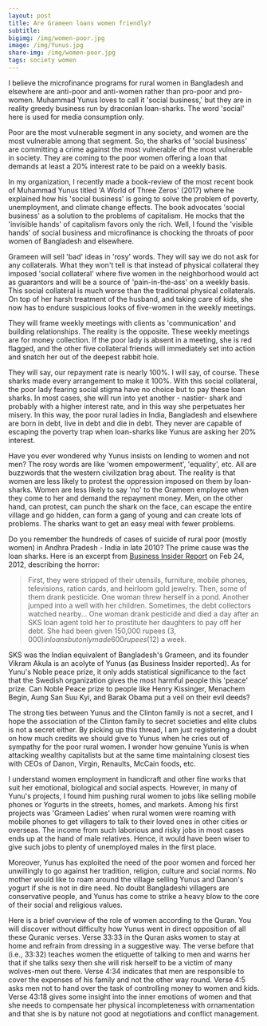 ```yaml
---
layout: post
title: Are Grameen loans women friendly?
subtitle: 
bigimg: /img/women-poor.jpg
image: /img/Yunus.jpg
share-img: /img/women-poor.jpg
tags: society women
---
```


I believe the microfinance programs for rural women in Bangladesh and elsewhere are anti-poor and anti-women rather than pro-poor and pro-women. Muhammad Yunus loves to call it 'social business,' but they are in reality greedy business run by draconian loan-sharks. The word 'social' here is used for media consumption only. 

Poor are the most vulnerable segment in any society, and women are the most vulnerable among that segment. So, the sharks of 'social business' are committing a crime against the most vulnerable of the most vulnerable in society. They are coming to the poor women offering a loan that demands at least a 20% interest rate to be paid on a weekly basis. 

In my organization, I recently made a book-review of the most recent book of Muhammad Yunus titled 'A World of Three Zeros' (2017) where he explained how his 'social business' is going to solve the problem of poverty, unemployment, and climate change effects. The book advocates 'social business' as a solution to the problems of capitalism. He mocks that the 'invisible hands' of capitalism favors only the rich. Well, I found the 'visible hands' of social business and microfinance is chocking the throats of poor women of Bangladesh and elsewhere. 

Grameen will sell 'bad' ideas in 'rosy' words. They will say we do not ask for any collaterals. What they won't tell is that instead of physical collateral they imposed 'social collateral' where five women in the neighborhood would act as guarantors and will be a source of 'pain-in-the-ass' on a weekly basis. This social collateral is much worse than the traditional physical collaterals. On top of her harsh treatment of the husband, and taking care of kids, she now has to endure suspicious looks of five-women in the weekly meetings. 

They will frame weekly meetings with clients as 'communication' and building relationships. The reality is the opposite. These weekly meetings are for money collection. If the poor lady is absent in a meeting, she is red flagged, and the other five collateral friends will immediately set into action and snatch her out of the deepest rabbit hole. 

They will say, our repayment rate is nearly 100%. I will say, of course. These sharks made every arrangement to make it 100%. With this social collateral, the poor lady fearing social stigma have no choice but to pay these loan sharks. In most cases, she will run into yet another - nastier- shark and probably with a higher interest rate, and in this way she perpetuates her misery. In this way, the poor rural ladies in India, Bangladesh and elsewhere are born in debt, live in debt and die in debt. They never are capable of escaping the poverty trap when loan-sharks like Yunus are asking her 20% interest. 

Have you ever wondered why Yunus insists on lending to women and not men? The rosy words are like 'women empowerment', 'equality', etc. All are buzzwords that the western civilization brag about. The reality is that women are less likely to protest the oppression imposed on them by loan-sharks. Women are less likely to say 'no' to the Grameen employee when they come to her and demand the repayment money. Men, on the other hand, can protest, can punch the shark on the face, can escape the entire village and go hidden, can form a gang of young and can create lots of problems. The sharks want to get an easy meal with fewer problems. 

Do you remember the hundreds of cases of suicide of rural poor (mostly women) in Andhra Pradesh - India in late 2010? The prime cause was the loan sharks. Here is an excerpt from [Business Insider Report](https://www.businessinsider.com/hundreds-of-suicides-in-india-linked-to-microfinance-organizations-2012-2) on Feb 24, 2012, describing the horror:


>First, they were stripped of their utensils, furniture, mobile phones, televisions, ration cards, and heirloom gold jewelry. Then, some of them drank pesticide. One woman threw herself in a pond. Another jumped into a well with her children. Sometimes, the debt collectors watched nearby...
One woman drank pesticide and died a day after an SKS loan agent told her to prostitute her daughters to pay off her debt. She had been given 150,000 rupees ($3,000) in loans but only made 600 rupees ($12) a week.

SKS was the Indian equivalent of Bangladesh's Grameen, and its founder Vikram Akula is an acolyte of Yunus (as Business Insider reported). As for Yunu's Noble peace prize, it only adds statistical significance to the fact that the Swedish organization gives the most harmful people this 'peace' prize. Can Noble Peace prize to people like Henry Kissinger, Menachem Begin, Aung San Suu Kyi, and Barak Obama put a veil on their evil deeds? 

The strong ties between Yunus and the Clinton family is not a secret, and I hope the association of the Clinton family to secret societies and elite clubs is not a secret either. By picking up this thread, I am just registering a doubt on how much credits we should give to Yunus when he cries out of sympathy for the poor rural women. I wonder how genuine Yunis is when attacking wealthy capitalists but at the same time maintaining closest ties with CEOs of Danon, Virgin, Renaults, McCain foods, etc. 

I understand women employment in handicraft and other fine works that suit her emotional, biological and social aspects. However, in many of Yunu's projects, I found him pushing rural women to jobs like selling mobile phones or Yogurts in the streets, homes, and markets. Among his first projects was 'Grameen Ladies' when rural women were roaming with mobile phones to get villagers to talk to their loved ones in other cities or overseas. The income from such laborious and risky jobs in most cases ends up at the hand of male relatives. Hence, it would have been wiser to give such jobs to plenty of unemployed males in the first place. 

Moreover, Yunus has exploited the need of the poor women and forced her unwillingly to go against her tradition, religion, culture and social norms. No mother would like to roam around the village selling Yunus and Danon's yogurt if she is not in dire need. No doubt Bangladeshi villagers are conservative people, and Yunus has come to strike a heavy blow to the core of their social and religious values. 

Here is a brief overview of the role of women according to the Quran. You will discover without difficulty how Yunus went in direct opposition of all these Quranic verses. Verse 33:33 in the Quran asks women to stay at home and refrain from dressing in a suggestive way. The verse before that (i.e., 33:32) teaches women the etiquette of talking to men and warns her that if she talks sexy then she will risk herself to be a victim of many wolves-men out there. Verse 4:34 indicates that men are responsible to cover the expenses of his family and not the other way round. Verse 4:5 asks men not to hand over the task of controlling money to women and kids. Verse 43:18 gives some insight into the inner emotions of women and that she needs to compensate her physical incompleteness with ornamentation and that she is by nature not good at negotiations and conflict management.  